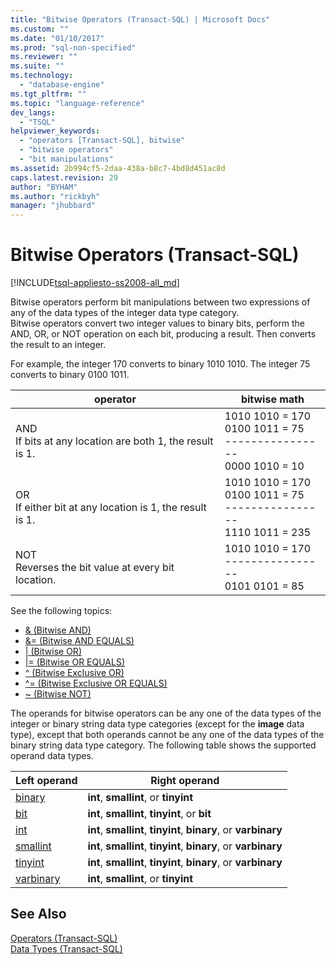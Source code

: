 ```yaml
---
title: "Bitwise Operators (Transact-SQL) | Microsoft Docs"
ms.custom: ""
ms.date: "01/10/2017"
ms.prod: "sql-non-specified"
ms.reviewer: ""
ms.suite: ""
ms.technology: 
  - "database-engine"
ms.tgt_pltfrm: ""
ms.topic: "language-reference"
dev_langs: 
  - "TSQL"
helpviewer_keywords: 
  - "operators [Transact-SQL], bitwise"
  - "bitwise operators"
  - "bit manipulations"
ms.assetid: 2b994cf5-2daa-438a-b8c7-4bd8d451ac8d
caps.latest.revision: 29
author: "BYHAM"
ms.author: "rickbyh"
manager: "jhubbard"
---
```

# Bitwise Operators (Transact-SQL)
[!INCLUDE[tsql-appliesto-ss2008-all_md](../../includes/tsql-appliesto-ss2008-all-md.md)]

  Bitwise operators perform bit manipulations between two expressions of any of the data types of the integer data type category.  
  Bitwise operators convert two integer values to binary bits, perform the AND, OR, or NOT operation on each bit, producing a result. Then converts the result to an integer.  
  
  For example, the integer 170 converts to binary 1010 1010.
  The integer 75 converts to binary 0100 1011.

|operator|bitwise math|
|---- |---- |
|AND <br> If bits at any location are both 1, the result is 1. |1010 1010 = 170 <br>0100 1011 = 75 <br>----------------  <br> 0000 1010 = 10 |
|OR <br> If either bit at any location is 1, the result is 1. |1010 1010 = 170 <br>0100 1011 = 75 <br>----------------  <br> 1110 1011 = 235|
|NOT  <br> Reverses the bit value at every bit location. |1010 1010 = 170 <br>---------------- <br>  0101 0101 = 85 |
  
See the following topics:   
* [& (Bitwise AND)](../../t-sql/language-elements/bitwise-and-transact-sql.md)  
* [&= (Bitwise AND EQUALS)](../../t-sql/language-elements/bitwise-and-equals-transact-sql.md)   
* [&#124; (Bitwise OR)](../../t-sql/language-elements/bitwise-or-transact-sql.md)  
* [&#124;= (Bitwise OR EQUALS)](../../t-sql/language-elements/bitwise-or-equals-transact-sql.md)   
* [^ (Bitwise Exclusive OR)](../../t-sql/language-elements/bitwise-exclusive-or-transact-sql.md)  
* [^= (Bitwise Exclusive OR EQUALS)](../../t-sql/language-elements/bitwise-exclusive-or-equals-transact-sql.md)   
* [~ (Bitwise NOT)](../../t-sql/language-elements/bitwise-not-transact-sql.md)  
  
 The operands for bitwise operators can be any one of the data types of the integer or binary string data type categories (except for the **image** data type), except that both operands cannot be any one of the data types of the binary string data type category. The following table shows the supported operand data types.  
  
|Left operand|Right operand|  
|------------------|-------------------|  
|[binary](../../t-sql/data-types/binary-and-varbinary-transact-sql.md)|**int**, **smallint**, or **tinyint**|  
|[bit](../../t-sql/data-types/bit-transact-sql.md)|**int**, **smallint**, **tinyint**, or **bit**|  
|[int](../../t-sql/data-types/int-bigint-smallint-and-tinyint-transact-sql.md)|**int**, **smallint**, **tinyint**, **binary**, or **varbinary**|  
|[smallint](../../t-sql/data-types/int-bigint-smallint-and-tinyint-transact-sql.md)|**int**, **smallint**, **tinyint**, **binary**, or **varbinary**|  
|[tinyint](../../t-sql/data-types/int-bigint-smallint-and-tinyint-transact-sql.md)|**int**, **smallint**, **tinyint**, **binary**, or **varbinary**|  
|[varbinary](../../t-sql/data-types/binary-and-varbinary-transact-sql.md)|**int**, **smallint**, or **tinyint**|  
  
## See Also  
 [Operators &#40;Transact-SQL&#41;](../../t-sql/language-elements/operators-transact-sql.md)   
 [Data Types &#40;Transact-SQL&#41;](../../t-sql/data-types/data-types-transact-sql.md)  
  
  

